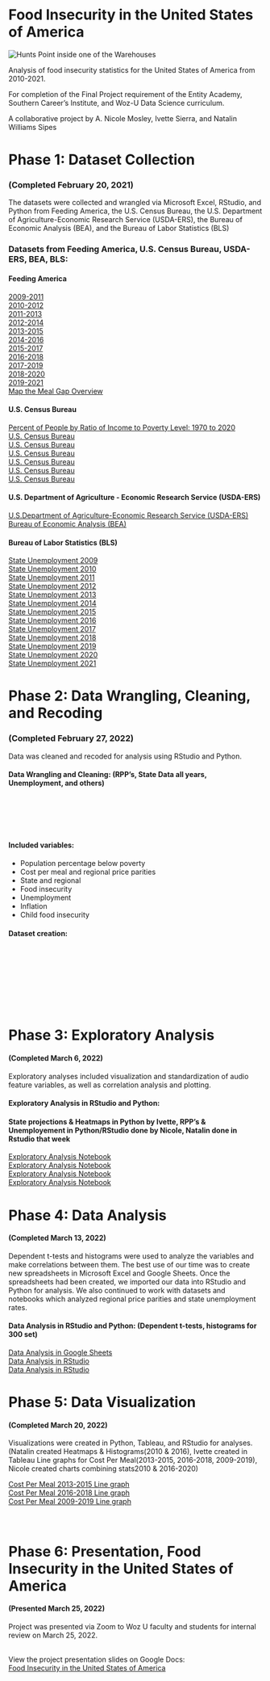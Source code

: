 # Food Insecurity in the United States of America

![Hunts Point inside one of the Warehouses](https://user-images.githubusercontent.com/90985349/160289375-983f6c1e-2a18-43f7-9c3e-af03639067cb.jpg)

Analysis of food insecurity statistics for the United States of America from 2010-2021.

For completion of the Final Project requirement of the Entity Academy, Southern Career’s Institute, and Woz-U Data Science curriculum.

A collaborative project by A. Nicole Mosley, Ivette Sierra, and Natalin Williams Sipes

# Phase 1: Dataset Collection 
### (Completed February 20, 2021)

The datasets were collected and wrangled via Microsoft Excel, RStudio, and Python from Feeding America, the U.S. Census Bureau, the U.S. Department of Agriculture-Economic Research Service (USDA-ERS), the Bureau of Economic Analysis (BEA), and the Bureau of Labor Statistics (BLS) 

### Datasets from Feeding America, U.S. Census Bureau, USDA-ERS, BEA, BLS:

#### Feeding America
[2009-2011](https://github.com/NatalinSipes/Final-Project/blob/d8b2e9243020d2bd0936ccf0f4426f74cd3a6a81/Phase%201%20Dataset%20Collection/Feeding%20America%20Data/Map%20the%20Meal%20Gap%20Data_FeedingAmerica/MMG2011_2009Data_ToShare.xlsx)<br />
[2010-2012](https://github.com/NatalinSipes/Final-Project/blob/e2eb9cb3fe1309fb3f19ddcfc790248cc7e38fcb/Phase%201%20Dataset%20Collection/Feeding%20America%20Data/Map%20the%20Meal%20Gap%20Data_FeedingAmerica/MMG2012_2010Data_ToShare.xlsx)<br />
[2011-2013](https://github.com/NatalinSipes/Final-Project/blob/e2eb9cb3fe1309fb3f19ddcfc790248cc7e38fcb/Phase%201%20Dataset%20Collection/Feeding%20America%20Data/Map%20the%20Meal%20Gap%20Data_FeedingAmerica/MMG2013_2011Data_ToShare.xlsx)<br />
[2012-2014](https://github.com/NatalinSipes/Final-Project/blob/e2eb9cb3fe1309fb3f19ddcfc790248cc7e38fcb/Phase%201%20Dataset%20Collection/Feeding%20America%20Data/Map%20the%20Meal%20Gap%20Data_FeedingAmerica/MMG2014_2012Data_ToShare.xlsx)<br />
[2013-2015](https://github.com/NatalinSipes/Final-Project/blob/e2eb9cb3fe1309fb3f19ddcfc790248cc7e38fcb/Phase%201%20Dataset%20Collection/Feeding%20America%20Data/Map%20the%20Meal%20Gap%20Data_FeedingAmerica/MMG2015_2013Data_ToShare.xlsx)<br />
[2014-2016](https://github.com/NatalinSipes/Final-Project/blob/e2eb9cb3fe1309fb3f19ddcfc790248cc7e38fcb/Phase%201%20Dataset%20Collection/Feeding%20America%20Data/Map%20the%20Meal%20Gap%20Data_FeedingAmerica/MMG2016_2014Data_ToShare.xlsx)<br />
[2015-2017](https://github.com/NatalinSipes/Final-Project/blob/e2eb9cb3fe1309fb3f19ddcfc790248cc7e38fcb/Phase%201%20Dataset%20Collection/Feeding%20America%20Data/Map%20the%20Meal%20Gap%20Data_FeedingAmerica/MMG2017_2015Data_ToShare.xlsx)<br />
[2016-2018](https://github.com/NatalinSipes/Final-Project/blob/e2eb9cb3fe1309fb3f19ddcfc790248cc7e38fcb/Phase%201%20Dataset%20Collection/Feeding%20America%20Data/Map%20the%20Meal%20Gap%20Data_FeedingAmerica/MMG2018_2016Data_ToShare.xlsx)<br />
[2017-2019](https://github.com/NatalinSipes/Final-Project/blob/e2eb9cb3fe1309fb3f19ddcfc790248cc7e38fcb/Phase%201%20Dataset%20Collection/Feeding%20America%20Data/Map%20the%20Meal%20Gap%20Data_FeedingAmerica/MMG2019_2017Data_ToShare.xlsx)<br />
[2018-2020](https://github.com/NatalinSipes/Final-Project/blob/e2eb9cb3fe1309fb3f19ddcfc790248cc7e38fcb/Phase%201%20Dataset%20Collection/Feeding%20America%20Data/Map%20the%20Meal%20Gap%20Data_FeedingAmerica/MMG2020_2018Data_ToShare.xlsx)<br />
[2019-2021](https://github.com/NatalinSipes/Final-Project/blob/e2eb9cb3fe1309fb3f19ddcfc790248cc7e38fcb/Phase%201%20Dataset%20Collection/Feeding%20America%20Data/Map%20the%20Meal%20Gap%20Data_FeedingAmerica/MMG2021_2019Data_ToShare.xlsx)<br />
[Map the Meal Gap Overview](https://github.com/NatalinSipes/Final-Project/blob/e2eb9cb3fe1309fb3f19ddcfc790248cc7e38fcb/Phase%201%20Dataset%20Collection/Feeding%20America%20Data/Map%20the%20Meal%20Gap%20Data_FeedingAmerica/Map%20the%20Meal%20Gap%20Overview%20and%20FAQ%2010.2020.pdf)<br />

#### U.S. Census Bureau
[Percent of People by Ratio of Income to Poverty Level: 1970 to 2020]()<br />
[U.S. Census Bureau]()<br />
[U.S. Census Bureau]()<br />
[U.S. Census Bureau]()<br />
[U.S. Census Bureau]()<br />
[U.S. Census Bureau]()<br />
[U.S. Census Bureau]()<br />
#### U.S. Department of Agriculture - Economic Research Service (USDA-ERS)
[U.S.Department of Agriculture-Economic Research Service (USDA-ERS)](https://github.com/NatalinSipes/Final-Project/blob/f8811e5b137aa74c80f1eddd5a1b09eefdb5c1b1/Phase%201%20Dataset%20Collection/Percent%20by%20Ratio%20of%20Income%20to%20Poverty,%201970-2020%20.xlsx)<br />
[Bureau of Economic Analysis (BEA)]()<br />
#### Bureau of Labor Statistics (BLS)
[State Unemployment 2009](https://github.com/NatalinSipes/Final-Project/blob/47fefebcaa3daa20549fec0b7fc8fc5eaf5d21de/Phase%201%20Dataset%20Collection/Unemployment/STATE-UI-RATES-2009.pdf)<br />
[State Unemployment 2010](https://github.com/NatalinSipes/Final-Project/blob/47fefebcaa3daa20549fec0b7fc8fc5eaf5d21de/Phase%201%20Dataset%20Collection/Unemployment/STATE-UI-RATES-2010.pdf)<br />
[State Unemployment 2011](https://github.com/NatalinSipes/Final-Project/blob/47fefebcaa3daa20549fec0b7fc8fc5eaf5d21de/Phase%201%20Dataset%20Collection/Unemployment/STATE-UI-RATES-2011.pdf)<br />
[State Unemployment 2012](https://github.com/NatalinSipes/Final-Project/blob/47fefebcaa3daa20549fec0b7fc8fc5eaf5d21de/Phase%201%20Dataset%20Collection/Unemployment/STATE-UI-RATES-2012.pdf)<br />
[State Unemployment 2013](https://github.com/NatalinSipes/Final-Project/blob/47fefebcaa3daa20549fec0b7fc8fc5eaf5d21de/Phase%201%20Dataset%20Collection/Unemployment/STATE-UI-RATES-2013.pdf)<br />
[State Unemployment 2014](https://github.com/NatalinSipes/Final-Project/blob/47fefebcaa3daa20549fec0b7fc8fc5eaf5d21de/Phase%201%20Dataset%20Collection/Unemployment/STATE-UI-RATES-2014.pdf)<br />
[State Unemployment 2015](https://github.com/NatalinSipes/Final-Project/blob/47fefebcaa3daa20549fec0b7fc8fc5eaf5d21de/Phase%201%20Dataset%20Collection/Unemployment/STATE-UI-RATES-2015.pdf)<br />
[State Unemployment 2016](https://github.com/NatalinSipes/Final-Project/blob/47fefebcaa3daa20549fec0b7fc8fc5eaf5d21de/Phase%201%20Dataset%20Collection/Unemployment/StateUnemploymentRates2016.pdf)<br />
[State Unemployment 2017](https://github.com/NatalinSipes/Final-Project/blob/47fefebcaa3daa20549fec0b7fc8fc5eaf5d21de/Phase%201%20Dataset%20Collection/Unemployment/StateUnemploymentRates2017.pdf)<br />
[State Unemployment 2018](https://github.com/NatalinSipes/Final-Project/blob/47fefebcaa3daa20549fec0b7fc8fc5eaf5d21de/Phase%201%20Dataset%20Collection/Unemployment/State-UI-2018_19.pdf)<br />
[State Unemployment 2019](https://github.com/NatalinSipes/Final-Project/blob/47fefebcaa3daa20549fec0b7fc8fc5eaf5d21de/Phase%201%20Dataset%20Collection/Unemployment/State-UI-2018_19.pdf)<br />
[State Unemployment 2020](https://github.com/NatalinSipes/Final-Project/blob/47fefebcaa3daa20549fec0b7fc8fc5eaf5d21de/Phase%201%20Dataset%20Collection/Unemployment/State%20UI%202020_21.pdf)<br />
[State Unemployment 2021](https://github.com/NatalinSipes/Final-Project/blob/47fefebcaa3daa20549fec0b7fc8fc5eaf5d21de/Phase%201%20Dataset%20Collection/Unemployment/State%20UI%202020_21.pdf)<br />
















# Phase 2: Data Wrangling, Cleaning, and Recoding
### (Completed February 27, 2022)

Data was cleaned and recoded for analysis using RStudio and Python.

#### Data Wrangling and Cleaning: (RPP’s, State Data all years, Unemployment, and others)
[]()<br />
[]()<br />
[]()<br />
[]()<br />

#### Included variables:
-	Population percentage below poverty 
-	Cost per meal and regional price parities
-	State and regional
-	Food insecurity
-	Unemployment
-	Inflation
-	Child food insecurity

#### Dataset creation:
[]()<br />
[]()<br />
[]()<br />
[]()<br />
[]()<br />
[]()<br />
[]()<br />

# Phase 3: Exploratory Analysis
#### (Completed March 6, 2022)

Exploratory analyses included visualization and standardization of audio feature variables, as well as correlation analysis and plotting.

#### Exploratory Analysis in RStudio and Python: 
#### State projections & Heatmaps in Python by Ivette, RPP’s & Unemployement in Python/RStudio done by Nicole, Natalin done in Rstudio that week

[Exploratory Analysis Notebook](https://github.com/NatalinSipes/Final-Project/blob/0ece120f9569e0492de3669537694953df4cb7e9/Phase%203%20Exploratory%20Analysis/Week%203-%20State_Data_Multiple_Years.xlsx%20%20Exploratory%20Analysis.ipynb)<br />
[Exploratory Analysis Notebook](https://github.com/NatalinSipes/Final-Project/blob/58051b89b29e5a9760482b525ca1a8d67b00e0f3/Phase%203%20Exploratory%20Analysis/Unemployment%20Rates%20of%20States%20ranging%202017-2018%20&%202020-2021%20and%20Ratio%20of%20Income%20Poverty.ipynb)<br />
[Exploratory Analysis Notebook](https://github.com/NatalinSipes/Final-Project/blob/1e3f06e8864d61cc6cd30aee8c981021dc112d4d/Phase%203%20Exploratory%20Analysis/StateUI_explanalysis.ipynb)<br />
[Exploratory Analysis Notebook](https://github.com/NatalinSipes/Final-Project/blob/47833b7e75e912076ac51904303d16c1f6620126/Phase%203%20Exploratory%20Analysis/RPP_explanalysis.ipynb)<br />

# Phase 4: Data Analysis
#### (Completed March 13, 2022)

Dependent t-tests and histograms were used to analyze the variables and make correlations between them. The best use of our time was to create new spreadsheets in Microsoft Excel and Google Sheets. Once the spreadsheets had been created, we imported our data into RStudio and Python for analysis. We also continued to work with datasets and notebooks which analyzed regional price parities and state unemployment rates.

#### Data Analysis in RStudio and Python: (Dependent t-tests, histograms for 300 set)

[Data Analysis in Google Sheets](https://github.com/NatalinSipes/Final-Project/blob/328ce7ea4ad843cdb557867b24095c40a74534d0/Phase%203%20Exploratory%20Analysis/AnnualStateUI_DepTtest.xlsx)<br />
[Data Analysis in RStudio](https://github.com/NatalinSipes/Final-Project/blob/7acd5628f51bd80650a360efbfb7a370986a64f8/Phase%204%20Data%20Analysis/Week4FPDataAnalysisinR.R)<br />
[Data Analysis in RStudio](https://github.com/NatalinSipes/Final-Project/blob/2c04725bc76242a0981180dd9ee61fe870e92019/Phase%204%20Data%20Analysis/Week4FPDataAnalysisinR2010-2019.R)<br />

# Phase 5: Data Visualization
#### (Completed March 20, 2022)

Visualizations were created in Python, Tableau, and RStudio for analyses.(Natalin created Heatmaps & Histograms(2010 & 2016), Ivette created in Tableau Line graphs for Cost Per Meal(2013-2015, 2016-2018, 2009-2019), Nicole created charts combining stats2010 & 2016-2020)<br />

[Cost Per Meal 2013-2015 Line graph](https://public.tableau.com/app/profile/ivette8594/viz/CostPerMeal2013-2015/CostPerMeal2013-2015?publish=yes)<br />
[Cost Per Meal 2016-2018 Line graph](https://public.tableau.com/app/profile/ivette8594/viz/2016-2018CostPerMealinStates/Story1?publish=yes)<br />
[Cost Per Meal 2009-2019 Line graph](https://public.tableau.com/app/profile/ivette8594/viz/2009-2019CostPerMeal/CostPerMealin2009-2019?publish=yes)<br />
[]()<br />
[]()<br />

# Phase 6: Presentation, Food Insecurity in the United States of America
#### (Presented March 25, 2022)

Project was presented via Zoom to Woz U faculty and students for internal review on March 25, 2022. <br /><br />

View the project presentation slides on Google Docs: <br />
[Food Insecurity in the United States of America](https://github.com/NatalinSipes/Final-Project/blob/917b8b1b3093fae250a59f186e793a11db7493c7/Phase%206%20Project%20Presentation/Food%20Insecurity%20Final%20Presentation%20.pdf)
